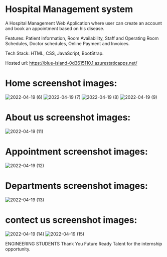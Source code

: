# Hospital Management system
A Hospital Management Web Application where user can create an account and book an appointment based on his disease.

Features: Patient Information, Room Availability, Staff and Operating Room Schedules, Doctor schedules, Online Payment and Invoices.

Tech Stack: HTML, CSS, JavaScript, BootStrap.

Hosted url: 
https://blue-island-0d3615110.1.azurestaticapps.net/

# Home screenshot images:
![2022-04-19 (6)](https://user-images.githubusercontent.com/96227238/163949951-5684d829-1a5d-4003-af47-ca835ed4cbdd.png)
![2022-04-19 (7)](https://user-images.githubusercontent.com/96227238/163949968-8ea8ee72-1a19-4f36-ac44-1023aab18099.png)
![2022-04-19 (8)](https://user-images.githubusercontent.com/96227238/163949980-7432d50e-f134-4b67-be0a-5493cce0a5a8.png)
![2022-04-19 (9)](https://user-images.githubusercontent.com/96227238/163950002-1d7d6d46-5d48-4499-aa62-dbab4d6f4444.png)
# About us screenshot images:
![2022-04-19 (11)](https://user-images.githubusercontent.com/96227238/163950525-aafb037c-8e6a-415a-bb9a-f9663ea18fcf.png)
# Appointment screenshot images:
![2022-04-19 (12)](https://user-images.githubusercontent.com/96227238/163950996-27769471-cb4f-4841-ba34-42631224620e.png)
# Departments screenshot images:
![2022-04-19 (13)](https://user-images.githubusercontent.com/96227238/163951457-da176206-f8da-4e38-83ee-a310ff203d83.png)
# contect us screenshot images:
![2022-04-19 (14)](https://user-images.githubusercontent.com/96227238/163953767-4fdb9a3c-c695-4aed-ab34-dd9790b382aa.png)
![2022-04-19 (15)](https://user-images.githubusercontent.com/96227238/163953785-69476ec4-6c3f-4ca1-8585-c6452b027308.png)


ENGINEERING STUDENTS
Thank You Future Ready Talent for the internship opportunity.
